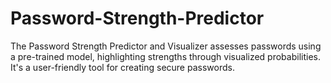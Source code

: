 # Password-Strength-Predictor
The Password Strength Predictor and Visualizer assesses passwords using a pre-trained model, highlighting strengths through visualized probabilities. It's a user-friendly tool for creating secure passwords.
